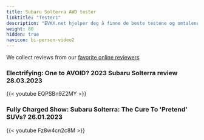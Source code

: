 ```yaml
---
title: Subaru Solterra AWD tester
linktitle: "Tester1"
description: "EVKX.net hjelper deg å finne de beste testene og omtalene av denne modellen. "
weight: 80
hidden: true
navicon: bi-person-video2
---
```

We collect reviews from our [favorite online reviewers](/guides/evreviewers/)

### Electrifying: One to AVOID? 2023 Subaru Solterra review 28.03.2023

{{< youtube EQPSBn9Z2MY >}}

### Fully Charged Show: Subaru Solterra: The Cure To 'Pretend' SUVs? 26.01.2023

{{< youtube Fz8w4cn2c8M >}}

